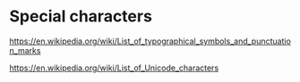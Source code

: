 # Special characters


https://en.wikipedia.org/wiki/List_of_typographical_symbols_and_punctuation_marks


https://en.wikipedia.org/wiki/List_of_Unicode_characters 


